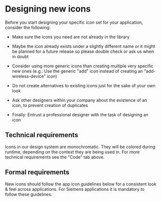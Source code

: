 # Designing new icons

Before you start designing your specific icon set for your application, consider the following:

- Make sure the icons you need are not already in the library

- Maybe the icon already exists under a slightly different name or it might be planned for a future release so please double check or ask us when in doubt

- Consider using more generic icons than creating multiple very specific new ones (e.g.: Use the generic "add" icon instead of creating an "add-wireless-device" icon)

- Do not create alternatives to existing icons just for the sake of your own look

- Ask other designers within your company about the existence of an icon, to prevent creation of duplicates

- Finally: Entrust a professional designer with the task of designing an icon

## Technical requirements

Icons in our design system are monochromatic. They will be colored during runtime, depending on the context they are being used in. For more technical requirements see the "Code" tab above.

## Formal requirements

New icons should follow the app icon guidelines below for a consistent look & feel across applications. For Siemens applications it is mandatory to follow these guidelines.
